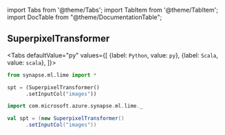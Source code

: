 import Tabs from '@theme/Tabs';
import TabItem from '@theme/TabItem';
import DocTable from "@theme/DocumentationTable";

<!-- 
```python
import pyspark
import os
import json
from IPython.display import display

spark = (pyspark.sql.SparkSession.builder.appName("MyApp")
        .config("spark.jars.packages", "com.microsoft.azure:synapseml:0.9.0")
        .config("spark.jars.repositories", "https://mmlspark.azureedge.net/maven")
        .getOrCreate())

def getSecret(secretName):
        get_secret_cmd = 'az keyvault secret show --vault-name mmlspark-build-keys --name {}'.format(secretName)
        value = json.loads(os.popen(get_secret_cmd).read())["value"]
        return value

import synapse.ml
```
-->

## SuperpixelTransformer

<Tabs
defaultValue="py"
values={[
{label: `Python`, value: `py`},
{label: `Scala`, value: `scala`},
]}>
<TabItem value="py">

<!--pytest-codeblocks:cont-->

```python
from synapse.ml.lime import *

spt = (SuperpixelTransformer()
      .setInputCol("images"))
```

</TabItem>
<TabItem value="scala">

```scala
import com.microsoft.azure.synapse.ml.lime._

val spt = (new SuperpixelTransformer()
      .setInputCol("images"))
```

</TabItem>
</Tabs>

<DocTable className="SuperpixelTransformer"
py="mmlspark.lime.html#module-mmlspark.lime.SuperpixelTransformer"
scala="com/microsoft/ml/spark/lime/SuperpixelTransformer.html"
sourceLink="https://github.com/microsoft/SynapseML/blob/master/core/src/main/scala/com/microsoft/azure/synapse/ml/lime/SuperpixelTransformer.scala" />



